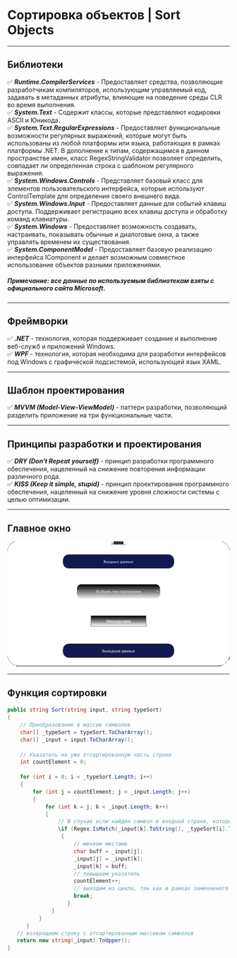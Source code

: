 # Сортировка объектов | Sort Objects
___
## Библиотеки 
✅ ***Runtime.CompilerServices*** - Предоставляет средства, позволяющие разработчикам компиляторов, использующим управляемый код, задавать в метаданных атрибуты, влияющие на поведение среды CLR во время выполнения.  
✅ ***System.Text*** - Содержит классы, которые представляют кодировки ASCII и Юникода.  
✅ ***System.Text.RegularExpressions*** - Предоставляет функциональные возможности регулярных выражений, которые могут быть использованы из любой платформы или языка, работающих в рамках платформы .NET. В дополнение к типам, содержащимся в данном пространстве имен, класс RegexStringValidator позволяет определить, совпадает ли определенная строка с шаблоном регулярного выражения.  
✅ ***System.Windows.Controls*** - Представляет базовый класс для элементов пользовательского интерфейса, которые используют ControlTemplate для определения своего внешнего вида.  
✅ ***System.Windows.Input*** - Предоставляет данные для событий клавиш доступа. Поддерживает регистрацию всех клавиш доступа и обработку команд клавиатуры.  
✅ ***System.Windows*** - Предоставляет возможность создавать, настраивать, показывать обычные и диалоговые окна, а также управлять временем их существования.  
✅ ***System.ComponentModel*** - Предоставляет базовую реализацию интерфейса IComponent и делает возможным совместное использование объектов разными приложениями.  
##### Примечание: все данные по используемым библиотекам взяты с официального сайта Microsoft.
___
## Фреймворки
✅ ***.NET*** - технология, которая поддерживает создание и выполнение веб-служб и приложений Windows.  
✅ ***WPF*** - технология, которая необходима для разработки интерфейсов под Windows с графической подсистемой, использующей язык XAML.  
___
## Шаблон проектирования
✅ ***MVVM (Model-View-ViewModel)*** - паттерн разработки, позволяющий разделить приложение на три функциональные части.
___
## Принципы разработки и проектирования
✅ ***DRY (Don't Repeat yourself)*** - принцип разработки программного обеспечения, нацеленный на снижение повторения информации различного рода.  
✅ ***KISS (Keep it simple, stupid)*** - принцип проектирования программного обеспечения, нацеленный на снижение уровня сложности системы с целью оптимизации.  
___
## Главное окно
![](MainWindow.png)
___
## Функция сортировки
```C#
public string Sort(string input, string typeSort)
{
    // Преобразование в массив символов 
    char[] _typeSort = typeSort.ToCharArray();
    char[] _input = input.ToCharArray();

    // Указатель на уже отсортированную часть строки
    int countElement = 0;

    for (int i = 0; i < _typeSort.Length; i++)
    {
        for (int j = countElement; j < _input.Length; j++)
        {
            for (int k = j; k < _input.Length; k++)
            {
                // В случае если найден символ в входной строке, который равен символу по выбранному шаблону 
                \if (Regex.IsMatch(_input[k].ToString(), _typeSort[i].ToString(), RegexOptions.IgnoreCase))
                 {
                     // меняем местами
                     char buff = _input[j];
                     _input[j] = _input[k];
                     _input[k] = buff;
                     // повышаем указатель 
                     countElement++;
                     // выходим из цикла, так как в рамках заменненого символа уже ничего менять не требуется
                     break;
                   }
              }
          }
      }
   // возвращаем строку с отсортированным массивом символов
   return new string(_input).ToUpper();
}
```
